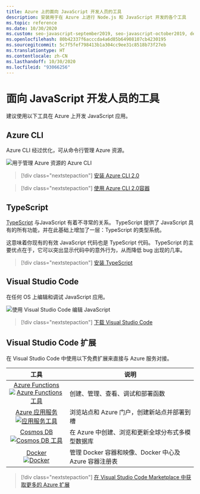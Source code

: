 ```yaml
---
title: Azure 上的面向 JavaScript 开发人员的工具
description: 安装用于在 Azure 上进行 Node.js 和 JavaScript 开发的各个工具
ms.topic: reference
ms.date: 10/30/2020
ms.custom: seo-javascript-september2019, seo-javascript-october2019, devx-track-js
ms.openlocfilehash: 80b42337f6acccda4a6d85b64908107cb4230195
ms.sourcegitcommit: 5c7f5fef798413b1a304cc9ee31c8518b73f27eb
ms.translationtype: HT
ms.contentlocale: zh-CN
ms.lasthandoff: 10/30/2020
ms.locfileid: "93066256"
---
```

# <a name="tools-for-javascript-developers"></a>面向 JavaScript 开发人员的工具
建议使用以下工具在 Azure 上开发 JavaScript 应用。

## <a name="azure-cli"></a>Azure CLI
Azure CLI 经过优化，可从命令行管理 Azure 资源。

![用于管理 Azure 资源的 Azure CLI](media/node-azure-tools/azure-cli.png)
 
> [!div class="nextstepaction"]
> [安装 Azure CLI 2.0](/cli/azure/install-az-cli2)

> [!div class="nextstepaction"]
> [使用 Azure CLI 2.0容器](/cli/azure/run-azure-cli-docker)

## <a name="typescript"></a>TypeScript

[TypeScript](https://www.typescriptlang.org/) 与JavaScript 有着不寻常的关系。 TypeScript 提供了 JavaScript 具有的所有功能，并在此基础上增加了一层：TypeScript 的类型系统。

这意味着你现有的有效 JavaScript 代码也是 TypeScript 代码。 TypeScript 的主要优点在于，它可以突出显示代码中的意外行为，从而降低 bug 出现的几率。

> [!div class="nextstepaction"]
> [安装 TypeScript](https://www.typescriptlang.org/download)


## <a name="visual-studio-code"></a>Visual Studio Code
在任何 OS 上编辑和调试 JavaScript 应用。

![使用 Visual Studio Code 编辑 JavaScript](media/node-azure-tools/visual-studio-code-debug-javascript.png)

> [!div class="nextstepaction"]
> [下载 Visual Studio Code](https://code.visualstudio.com)

## <a name="visual-studio-code-extensions"></a>Visual Studio Code 扩展
在 Visual Studio Code 中使用以下免费扩展来直接与 Azure 服务对接。

| 工具 | 说明  |
|:---------:|---------|
| [Azure Functions](https://marketplace.visualstudio.com/items?itemName=ms-azuretools.vscode-azurefunctions "Azure Functions 扩展的链接") <br> [![Azure Functions 工具](media/node-azure-tools/icon-azure-functions.png)](https://marketplace.visualstudio.com/items?itemName=ms-azuretools.vscode-azurefunctions) | 创建、管理、查看、调试和部署函数|
| [Azure 应用服务](https://marketplace.visualstudio.com/items?itemName=ms-azuretools.vscode-azureappservice "Azure 应用服务扩展的链接") <br> [![应用服务工具](media/node-azure-tools/icon-azure-app-service.png)](https://marketplace.visualstudio.com/items?itemName=ms-azuretools.vscode-azureappservice) | 浏览站点和 Azure 门户，创建新站点并部署到槽 |
| [Cosmos DB](https://marketplace.visualstudio.com/items?itemName=ms-azuretools.vscode-cosmosdb "Cosmos DB 扩展的链接" )  <br> [![Cosmos DB 工具](media/node-azure-tools/icon-cosmos-db.png)](https://marketplace.visualstudio.com/items?itemName=ms-azuretools.vscode-cosmosdb)| 在 Azure 中创建、浏览和更新全球分布式多模型数据库 |
| [Docker](https://marketplace.visualstudio.com/items?itemName=formulahendry.docker-explorer)   <br> [![Docker](media/node-azure-tools/icon-docker.png)](https://marketplace.visualstudio.com/items?itemName=formulahendry.docker-explorer)| 管理 Docker 容器和映像、Docker 中心及 Azure 容器注册表 |

> [!div class="nextstepaction"]
> [在 Visual Studio Code Marketplace 中获取更多的 Azure 扩展](https://marketplace.visualstudio.com/search?term=azure&target=VSCode&category=All%20categories&sortBy=Relevance)

